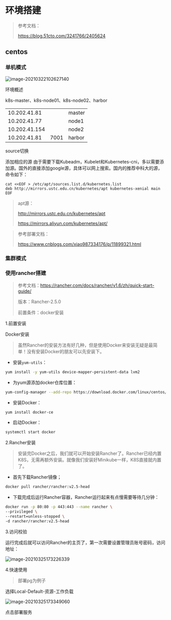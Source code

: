 # 环境搭建

> 参考文档：
>
> https://blog.51cto.com/3241766/2405624

## centos

### 单机模式

![image-20210322102627140](https://sevenpic.oss-cn-beijing.aliyuncs.com/img/20191223083536941.png)

环境概述

k8s-master、k8s-node01、k8s-node02、harbor

|               |      |        |
| ------------- | ---- | ------ |
| 10.202.41.81  |      | master |
| 10.202.41.77  |      | node1  |
| 10.202.41.154 |      | node2  |
| 10.202.41.81  | 7001 | harbor |

source切换

添加相应的源 由于需要下载Kubeadm，Kubelet和Kubernetes-cni，多以需要添加源。国外的直接添加google源，具体可以网上搜索。国内的推荐中科大的源，命令如下：

```shell
cat <<EOF > /etc/apt/sources.list.d/kubernetes.list
deb http://mirrors.ustc.edu.cn/kubernetes/apt kubernetes-xenial main
EOF
```

> apt源：
>
> http://mirrors.ustc.edu.cn/kubernetes/apt
>
> https://mirrors.aliyun.com/kubernetes/apt/



> 参考部署文档：
>
> https://www.cnblogs.com/xiao987334176/p/11899321.html
>
> 

### 集群模式

### 使用rancher搭建

> 参考文档：https://rancher.com/docs/rancher/v1.6/zh/quick-start-guide/
>
> 版本：Rancher-2.5.0
>
> 前置条件：docker安装

1.前置安装

Docker安装

> 虽然Rancher的安装方法有好几种，但是使用Docker来安装无疑是最简单！没有安装Docker的朋友可以先安装下。

- 安装`yum-utils`：

```bash
yum install -y yum-utils device-mapper-persistent-data lvm2
```

- 为yum源添加docker仓库位置：

```bash
yum-config-manager --add-repo https://download.docker.com/linux/centos/docker-ce.repo
```

- 安装Docker：

```bash
yum install docker-ce
```

- 启动Docker：

```bash
systemctl start docker
```

2.Rancher安装

> 安装完Docker之后，我们就可以开始安装Rancher了。Rancher已经内置K8S，无需再额外安装。就像我们安装好Minikube一样，K8S直接就内置了。

- 首先下载Rancher镜像；

```bash
docker pull rancher/rancher:v2.5-head
```

- 下载完成后运行Rancher容器，Rancher运行起来有点慢需要等待几分钟：

```bash
docker run -p 80:80 -p 443:443 --name rancher \
--privileged \
--restart=unless-stopped \
-d rancher/rancher:v2.5-head
```

3.访问校验

运行完成后就可以访问Rancher的主页了，第一次需要设置管理员账号密码，访问地址：

![image-20210325173226339](https://sevenpic.oss-cn-beijing.aliyuncs.com/img/image-20210325173226339.png)

4.快速使用

> 部署pg为例子

选择Local-Default-资源-工作负载

![image-20210325173349060](https://sevenpic.oss-cn-beijing.aliyuncs.com/img/image-20210325173349060.png)

点击部署服务

